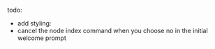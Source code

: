 todo: 
- add styling: 
- cancel the node index command when you choose no in the initial welcome prompt
